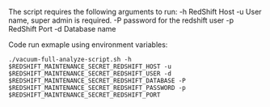 The script requires the following arguments to run: 
		-h   RedShift Host
		-u   User name, super admin is required.
		-P   password for the redshift user
		-p   RedShift Port
		-d   Database name

Code run exmaple using environment variables:

```./vacuum-full-analyze-script.sh -h $REDSHIFT_MAINTENANCE_SECRET_REDSHIFT_HOST -u $REDSHIFT_MAINTENANCE_SECRET_REDSHIFT_USER -d $REDSHIFT_MAINTENANCE_SECRET_REDSHIFT_DATABASE -P $REDSHIFT_MAINTENANCE_SECRET_REDSHIFT_PASSWORD -p $REDSHIFT_MAINTENANCE_SECRET_REDSHIFT_PORT```

